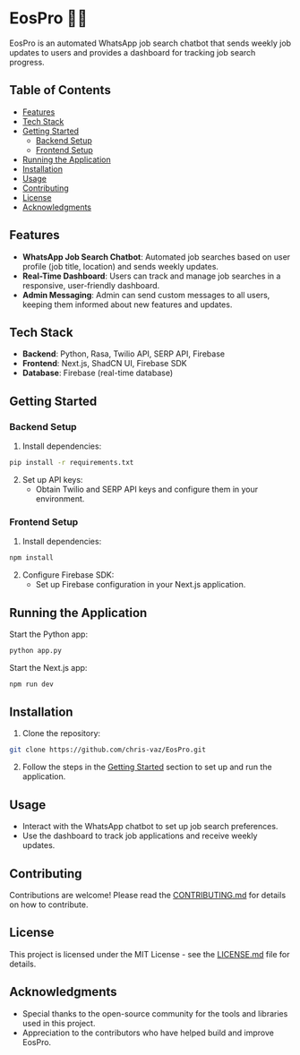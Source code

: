 # EosPro 🚀💼

EosPro is an automated WhatsApp job search chatbot that sends weekly job updates to users and provides a dashboard for tracking job search progress.

## Table of Contents
- [Features](#features)
- [Tech Stack](#tech-stack)
- [Getting Started](#getting-started)
  - [Backend Setup](#backend-setup)
  - [Frontend Setup](#frontend-setup)
- [Running the Application](#running-the-application)
- [Installation](#installation)
- [Usage](#usage)
- [Contributing](#contributing)
- [License](#license)
- [Acknowledgments](#acknowledgments)

## Features
- **WhatsApp Job Search Chatbot**: Automated job searches based on user profile (job title, location) and sends weekly updates.
- **Real-Time Dashboard**: Users can track and manage job searches in a responsive, user-friendly dashboard.
- **Admin Messaging**: Admin can send custom messages to all users, keeping them informed about new features and updates.

## Tech Stack
- **Backend**: Python, Rasa, Twilio API, SERP API, Firebase
- **Frontend**: Next.js, ShadCN UI, Firebase SDK
- **Database**: Firebase (real-time database)

## Getting Started
### Backend Setup
1. Install dependencies:
```bash
pip install -r requirements.txt
```

2. Set up API keys:
   - Obtain Twilio and SERP API keys and configure them in your environment.

### Frontend Setup
1. Install dependencies:
```bash
npm install
```

2. Configure Firebase SDK:
   - Set up Firebase configuration in your Next.js application.

## Running the Application
Start the Python app:
```bash
python app.py
```

Start the Next.js app:
```bash
npm run dev
```

## Installation
1. Clone the repository:
```bash
git clone https://github.com/chris-vaz/EosPro.git
```

2. Follow the steps in the [Getting Started](#getting-started) section to set up and run the application.

## Usage
- Interact with the WhatsApp chatbot to set up job search preferences.
- Use the dashboard to track job applications and receive weekly updates.

## Contributing
Contributions are welcome! Please read the [CONTRIBUTING.md](CONTRIBUTING.md) for details on how to contribute.

## License
This project is licensed under the MIT License - see the [LICENSE.md](LICENSE.md) file for details.

## Acknowledgments
- Special thanks to the open-source community for the tools and libraries used in this project.
- Appreciation to the contributors who have helped build and improve EosPro.